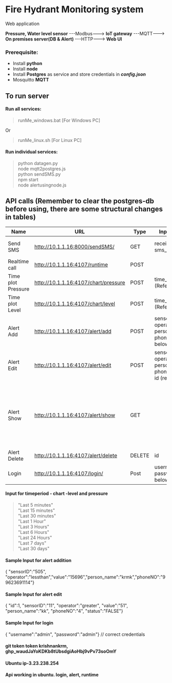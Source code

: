 # Fire Hydrant Monitoring system
Web application 


**Pressure, Water level sensor** ---Modbus---> **IoT gateway** ---MQTT---> **On premises server(DB & Alert)** ---HTTP---> **Web UI**
<br>

### Prerequisite:
* Install **python**
* Install **node**
* Install **Postgres** as service and store credentials in ***config.json***
* Mosquitto **MQTT**

## To run server
#### Run all services:
> runMe_windows.bat [For Windows PC] <br>

Or <br>
> runMe_linux.sh [For Linux PC] <br>

#### Run individual services:
> python datagen.py <br>
> node mqtt2postgres.js <br>
> python sendSMS.py <br>
> npm start <br>
> node alertusingnode.js <br>


## API calls  (Remember to clear the postgres-db before using, there are some structural changes in tables)

Name | URL | Type | Input params | Output params
-----|-----|------|--------------|-----------------
Send SMS | http://10.1.1.16:8000/sendSMS/ | GET | receiver_number, sms_body | gateway_connectivity_status, sms_sent_successfully, receiver_number, sms_body
Realtime call |  http://10.1.1.16:4107/runtime | POST | |JSON
Time plot Pressure | http://10.1.1.16:4107/chart/pressure | POST | time_period (Refer below) | JSON
Time plot Level | http://10.1.1.16:4107/chart/level | POST | time_period (Refer below)  | Json
Alert Add | http://10.1.1.16:4107/alert/add | POST | sensorID, operator, value, person_name, phoneNO (refer below)| 'Data Addition error' or 'Data Added'
Alert Edit | http://10.1.1.16:4107/alert/edit | POST | sensorID, operator, value, person_name, phoneNO, status, id (refer below) |'Data Editted'
Alert Show | http://10.1.1.16:4107/alert/show | GET ||[{"alertid": 2, "sensorid": "505", "operator": "lessthan", "values1": 15696, "name": "krmk", "phoneno": "99623691114", "modified_date": "2021-11-08T08:31:51.000Z", "status": true, "lastmodified": null  }]|
Alert Delete | http://10.1.1.16:4107/alert/delete | DELETE | id | "Deleted" or "Delete error" |
Login | http://10.1.1.16:4107/login/ | Post | username, password (refer below) | "Invalid credentials" or "Login Successful" |

#### Input for timeperiod - chart -level and pressure
> "Last 5 minutes" <br>
> "Last 15 minutes"<br>
> "Last 30 minutes"<br>
> "Last 1 Hour"<br>
> "Last 3 Hours"<br>
> "Last 6 Hours"<br>
> "Last 24 Hours"<br>
> "Last 7 days"<br>
> "Last 30 days"<br>


#### Sample Input for alert addition
{ "sensorID":"505", "operator":"lessthan","value":"15696","person_name":"krmk","phoneNO":"99623691114"}


#### Sample Input for alert edit
{  "id":1,    "sensorID":"11",    "operator":"greater",    "value":"51",    "person_name":"kk",    "phoneNO":"4",    "status":"FALSE"}

#### Sample Input for login
{  "username":"admin",    "password":"admin"} // correct credentials

#### git token token krishnankrm, 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 
#### Ubuntu ip-3.23.238.254
#### Api working in ubuntu. login, alert, runtime
